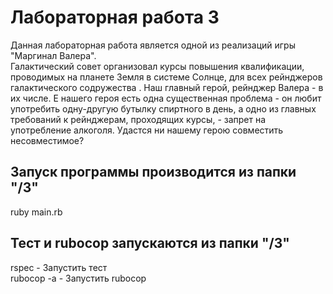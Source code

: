 # Лабораторная работа 3

Данная лабораторная работа является одной из реализаций игры "Маргинал Валера".
<br>Галактический совет организовал курсы повышения квалификации, проводимых на планете Земля в системе Солнце, для всех рейнджеров галактического содружества . Наш главный герой, рейнджер Валера - в их числе. E нашего героя есть одна существенная проблема - он любит употребить одну-другую бутылку спиртного в день, а одно из главных требований к рейнджерам, проходящих курсы, - запрет на употребление алкоголя. Удастся ни нашему герою совместить несовместимое?

## Запуск программы производится из папки "/3"

ruby main.rb

## Тест и rubocop запускаются из папки "/3"

rspec - Запустить тест
<br>rubocop -a - Запустить rubocop
